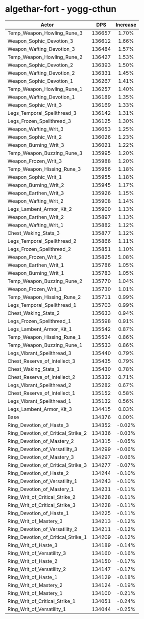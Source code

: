 # algethar-fort - yogg-cthun
| Actor | DPS | Increase |
|---|:---:|:---:|
|Temp_Weapon_Howling_Rune_3|136657|1.70%|
|Weapon_Sophic_Devotion_3|136612|1.66%|
|Weapon_Wafting_Devotion_3|136484|1.57%|
|Temp_Weapon_Howling_Rune_2|136427|1.53%|
|Weapon_Sophic_Devotion_2|136393|1.50%|
|Weapon_Wafting_Devotion_2|136331|1.45%|
|Weapon_Sophic_Devotion_1|136267|1.41%|
|Temp_Weapon_Howling_Rune_1|136257|1.40%|
|Weapon_Wafting_Devotion_1|136189|1.35%|
|Weapon_Sophic_Writ_3|136169|1.33%|
|Legs_Temporal_Spellthread_3|136142|1.31%|
|Legs_Frozen_Spellthread_3|136125|1.30%|
|Weapon_Wafting_Writ_3|136053|1.25%|
|Weapon_Sophic_Writ_2|136026|1.23%|
|Weapon_Burning_Writ_3|136021|1.22%|
|Temp_Weapon_Buzzing_Rune_3|135995|1.20%|
|Weapon_Frozen_Writ_3|135988|1.20%|
|Temp_Weapon_Hissing_Rune_3|135956|1.18%|
|Weapon_Sophic_Writ_1|135955|1.18%|
|Weapon_Burning_Writ_2|135945|1.17%|
|Weapon_Earthen_Writ_3|135926|1.15%|
|Weapon_Wafting_Writ_2|135908|1.14%|
|Legs_Lambent_Armor_Kit_2|135900|1.13%|
|Weapon_Earthen_Writ_2|135897|1.13%|
|Weapon_Wafting_Writ_1|135882|1.12%|
|Chest_Waking_Stats_3|135877|1.12%|
|Legs_Temporal_Spellthread_2|135866|1.11%|
|Legs_Frozen_Spellthread_2|135851|1.10%|
|Weapon_Frozen_Writ_2|135825|1.08%|
|Weapon_Earthen_Writ_1|135786|1.05%|
|Weapon_Burning_Writ_1|135783|1.05%|
|Temp_Weapon_Buzzing_Rune_2|135770|1.04%|
|Weapon_Frozen_Writ_1|135730|1.01%|
|Temp_Weapon_Hissing_Rune_2|135711|0.99%|
|Legs_Temporal_Spellthread_1|135703|0.99%|
|Chest_Waking_Stats_2|135633|0.94%|
|Legs_Frozen_Spellthread_1|135598|0.91%|
|Legs_Lambent_Armor_Kit_1|135542|0.87%|
|Temp_Weapon_Hissing_Rune_1|135534|0.86%|
|Temp_Weapon_Buzzing_Rune_1|135533|0.86%|
|Legs_Vibrant_Spellthread_3|135440|0.79%|
|Chest_Reserve_of_Intellect_3|135435|0.79%|
|Chest_Waking_Stats_1|135430|0.78%|
|Chest_Reserve_of_Intellect_2|135332|0.71%|
|Legs_Vibrant_Spellthread_2|135282|0.67%|
|Chest_Reserve_of_Intellect_1|135152|0.58%|
|Legs_Vibrant_Spellthread_1|135132|0.56%|
|Legs_Lambent_Armor_Kit_3|134415|0.03%|
|Base|134376|0.00%|
|Ring_Devotion_of_Haste_3|134352|-0.02%|
|Ring_Devotion_of_Critical_Strike_2|134336|-0.03%|
|Ring_Devotion_of_Mastery_2|134315|-0.05%|
|Ring_Devotion_of_Versatility_3|134299|-0.06%|
|Ring_Devotion_of_Mastery_3|134297|-0.06%|
|Ring_Devotion_of_Critical_Strike_3|134277|-0.07%|
|Ring_Devotion_of_Haste_2|134244|-0.10%|
|Ring_Devotion_of_Versatility_1|134243|-0.10%|
|Ring_Devotion_of_Mastery_1|134231|-0.11%|
|Ring_Writ_of_Critical_Strike_2|134228|-0.11%|
|Ring_Writ_of_Critical_Strike_3|134228|-0.11%|
|Ring_Devotion_of_Haste_1|134225|-0.11%|
|Ring_Writ_of_Mastery_3|134213|-0.12%|
|Ring_Devotion_of_Versatility_2|134211|-0.12%|
|Ring_Devotion_of_Critical_Strike_1|134209|-0.12%|
|Ring_Writ_of_Haste_3|134189|-0.14%|
|Ring_Writ_of_Versatility_3|134160|-0.16%|
|Ring_Writ_of_Haste_2|134150|-0.17%|
|Ring_Writ_of_Versatility_2|134147|-0.17%|
|Ring_Writ_of_Haste_1|134129|-0.18%|
|Ring_Writ_of_Mastery_2|134124|-0.19%|
|Ring_Writ_of_Mastery_1|134100|-0.21%|
|Ring_Writ_of_Critical_Strike_1|134051|-0.24%|
|Ring_Writ_of_Versatility_1|134044|-0.25%|
